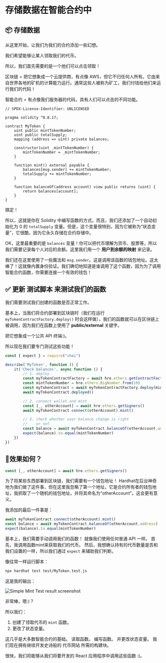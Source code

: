 # 存储数据在智能合约中

## 📦 存储数据

从这里开始，让我们为我们的合约添加一些幻想。

我们希望能够让某人领取我们的代币。

所以，我们首先需要的是一个他们可以点击领取！

区块链 = 把它想象成一个云提供商，有点像 AWS，但它不归任何人所有。它由来自世界各地的矿机的计算能力运行。通常这些人被称为矿工，我们付钱给他们来运行我们的代码！

智能合约 = 有点像我们服务器的代码，具有人们可以点击的不同功能。

```solidity
// SPDX-License-Identifier: UNLICENSED

pragma solidity ^0.8.17;

contract MyToken {
    uint public mintTokenNumber;
    uint public totalSupply;
    mapping (address => uint) private balances;

    constructor(uint _mintTokenNumber) {
        mintTokenNumber = _mintTokenNumber;
    }

    function mint() external payable {
        balances[msg.sender] += mintTokenNumber;
        totalSupply += mintTokenNumber;
    }

    function balanceOf(address account) view public returns (uint) {
        return balances[account];
    }
}
```

搞定！

所以，这就是你在 Solidity 中编写函数的方式。而且，我们还添加了一个自动初始化为 0 的 `totalSupply` 变量。但是，这个变量很特别，因为它被称为“状态变量”，它很酷，因为它永久存储在合约存储中。

OK，这里最重要的是 `balances` 变量！你可以把代币理解为货币、股票等，所以我们需要记录每个人对应的余额。这里我们用一个 **用户到余额的映射** 来记录。

我们还在这里使用了一些魔法和 `msg.sender`。这是调用该函数的钱包地址。这太棒了！这就像内置身份验证。我们确切地知道是谁调用了这个函数，因为为了调用智能合约函数，你需要连接一个有效的钱包！

## ✅ 更新 测试脚本 来测试我们的函数

我们需要测试我们创建的函数是否正常工作。

基本上，当我们将合约部署到区块链时（我们在运行 `myTokenContractFactory.deploy()` 时会这样做），我们的函数就可以在区块链上被调用，因为我们在函数上使用了 **public/external** 关键字。

把它想象成一个公共 API 终端:)。

所以现在我们要专门测试这些功能！

```javascript
const { expect } = require("chai")

describe('MyToken', function () {
    it('Check balances', async function () {
        // 1. deploy
        const myTokenContractFactory = await hre.ethers.getContractFactory('MyToken')
        const mintTokenNumber = hre.ethers.BigNumber.from(10)
        const myTokenContract = await myTokenContractFactory.deploy(mintTokenNumber)
        await myTokenContract.deployed()

        // 2. connect wallet and mint
        const [_, otherAccount] = await hre.ethers.getSigners()
        await myTokenContract.connect(otherAccount).mint()

        // 3. check whether user balance change is right
        //    or not
        const balance = await myTokenContract.balanceOf(otherAccount.address)
        expect(balance).to.equal(mintTokenNumber)
    })
})
```

## 🤔效果如何？

```javascript
const [_, otherAccount] = await hre.ethers.getSigners()
```

为了将某些东西部署到区块链，我们需要有一个钱包地址！ Hardhat在后台神奇地为我们做了这件事，但在这里我忽略了第一个地址，它是合约所有者的钱包地址，我抓取了一个随机的钱包地址，并将其命名为“otherAccount”。这会更有意义。

我添加的最后一件事是：

```javascript
await myTokenContract.connect(otherAccount).mint()
const balance = await myTokenContract.balanceOf(otherAccount.address)
expect(balance).to.equal(mintTokenNumber)
```

基本上，我们需要手动调用我们的函数！ 就像我们使用任何普通 API 一样。 首先，我调用函数mint来获取我们的代币。 然后，我想确认持有的代币数量是否和我们设置的一样，所以我们通过 `expect` 来辅助我们判断。

像往常一样运行脚本：

```bash
npx hardhat test test/MyToken.test.js
```

这是我的输出：

![Simple Mint Test result screenshot](https://live.staticflickr.com/65535/52750339711_409210eb72_o.png)

非常棒，嗯:)？

所以我们：

1. 创建了领取代币的 `mint` 函数。
2. 更改了状态变量。

这几乎是大多数智能合约的基础。 读取函数。 编写函数。 并更改状态变量。 我们现在拥有继续开发史诗般的 代币网站 所需的构建块。

很快，我们将能够从我们将要开发的 React 应用程序中调用这些函数 :)。
